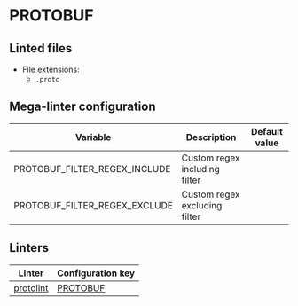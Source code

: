 <!-- markdownlint-disable MD003 MD020 MD033 MD041 -->
<!-- Generated by .automation/build.py, please do not update manually -->
# PROTOBUF

## Linted files

- File extensions:
  - `.proto`

## Mega-linter configuration

| Variable | Description | Default value |
| ----------------- | -------------- | -------------- |
| PROTOBUF_FILTER_REGEX_INCLUDE | Custom regex including filter |  |
| PROTOBUF_FILTER_REGEX_EXCLUDE | Custom regex excluding filter |  |

## Linters

| Linter | Configuration key |
| ------ | ----------------- |
| [protolint](https://github.com/nvuillam/mega-linter/tree/master/docs/descriptors/protobuf_protolint.md#readme) | [PROTOBUF](https://github.com/nvuillam/mega-linter/tree/master/docs/descriptors/protobuf_protolint.md#readme) |
